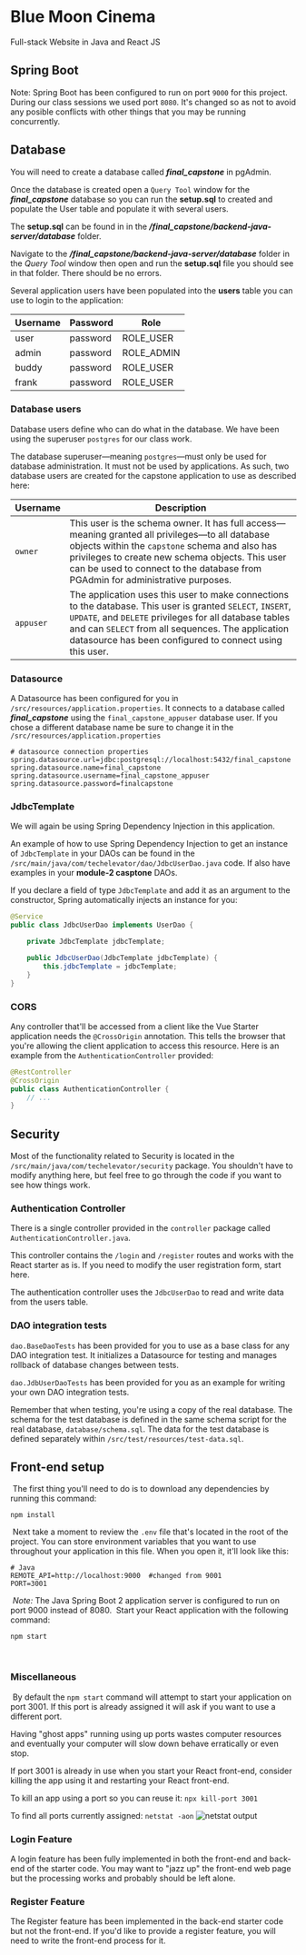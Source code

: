 # Blue Moon Cinema
Full-stack Website in Java and React JS 

## Spring Boot

Note: Spring Boot has been configured to run on port `9000` for this project. During our class sessions we used port `8080`. It's changed so as not to avoid any posible conflicts with other things that you may be running concurrently.

## Database

You will need to create a database called ***final_capstone*** in pgAdmin.

Once the database is created open a `Query Tool` window for the ***final_capstone*** database so  you can run the **setup.sql** to created and populate the User table and populate it with several users.

The **setup.sql** can be found in in the ***/final_capstone/backend-java-server/database*** folder.

Navigate to the ***/final_capstone/backend-java-server/database*** folder in the *Query Tool* window then open and run the **setup.sql** file you should see in that folder.  There should be no errors.

Several application users have been populated into the **users** table you can use to login to the application:

| Username | Password | Role |
| -------- | -------- | ----|
| user | password | ROLE_USER |
| admin | password | ROLE_ADMIN|
| buddy| password | ROLE_USER|
| frank | password | ROLE_USER|

### Database users

Database users define who can do what in the database.  We have been using the superuser `postgres` for our class work.

The database superuser—meaning `postgres`—must only be used for database administration. It must not be used by applications. As such, two database users are created for the capstone application to use as described here:

| Username | Description |
| -------- | ----------- |
| `owner` | This user is the schema owner. It has full access—meaning granted all privileges—to all database objects within the `capstone` schema and also has privileges to create new schema objects. This user can be used to connect to the database from PGAdmin for administrative purposes. |
| `appuser` | The application uses this user to make connections to the database. This user is granted `SELECT`, `INSERT`, `UPDATE`, and `DELETE` privileges for all database tables and can `SELECT` from all sequences. The application datasource has been configured to connect using this user. |

### Datasource

A Datasource has been configured for you in `/src/resources/application.properties`. It connects to a database called ***final_capstone*** using the `final_capstone_appuser` database user. If you chose a different database name be sure to change it in the `/src/resources/application.properties` 

```
# datasource connection properties
spring.datasource.url=jdbc:postgresql://localhost:5432/final_capstone
spring.datasource.name=final_capstone
spring.datasource.username=final_capstone_appuser
spring.datasource.password=finalcapstone
```

### JdbcTemplate

We will again be using Spring Dependency Injection in this application.

An example of how to use Spring Dependency Injection to get an instance of `JdbcTemplate` in your DAOs can be found in the `/src/main/java/com/techelevator/dao/JdbcUserDao.java` code.  If also have examples in your **module-2 casptone** DAOs.

If you declare a field of type `JdbcTemplate` and add it as an argument to the constructor, Spring automatically injects an instance for you:

```java
@Service
public class JdbcUserDao implements UserDao {

    private JdbcTemplate jdbcTemplate;

    public JdbcUserDao(JdbcTemplate jdbcTemplate) {
        this.jdbcTemplate = jdbcTemplate;
    }
}
```

### CORS

Any controller that'll be accessed from a client like the Vue Starter application needs the `@CrossOrigin` annotation. This tells the browser that you're allowing the client application to access this resource.  Here is an example from the `AuthenticationController` provided:

```java
@RestController
@CrossOrigin
public class AuthenticationController {
    // ...
}
```

## Security

Most of the functionality related to Security is located in the `/src/main/java/com/techelevator/security` package. You shouldn't have to modify anything here, but feel free to go through the code if you want to see how things work.

### Authentication Controller

There is a single controller provided in the `controller` package called `AuthenticationController.java`.

This controller contains the `/login` and `/register` routes and works with the React starter as is. If you need to modify the user registration form, start here.

The authentication controller uses the `JdbcUserDao` to read and write data from the users table.


### DAO integration tests

`dao.BaseDaoTests` has been provided for you to use as a base class for any DAO integration test. It initializes a Datasource for testing and manages rollback of database changes between tests.

`dao.JdbUserDaoTests` has been provided for you as an example for writing your own DAO integration tests.

Remember that when testing, you're using a copy of the real database. The schema for the test database is defined in the same schema script for the real database, `database/schema.sql`. The data for the test database is defined separately within `/src/test/resources/test-data.sql`.

## Front-end setup
​
The first thing you'll need to do is to download any dependencies by running this command:
​
```
npm install
```
​
Next take a moment to review the `.env` file that's located in the root of the project. You can store environment variables that you want to use throughout your application in this file. When you open it, it'll look like this:
​
```
# Java
REMOTE_API=http://localhost:9000  #changed from 9001
PORT=3001
```
​
*Note:* The Java Spring Boot 2 application server is configured to run on port 9000 instead of 8080.
​
Start your React application with the following command:
​
```
npm start
```
​
### Miscellaneous
​
By default the `npm start` command will attempt to start your application on port 3001.  If this port is already assigned it will ask if you want to use a different port.

Having "ghost apps" running using up ports wastes computer resources and eventually your computer will slow down behave erratically or even stop.

If port 3001 is already in use when you start your React front-end, consider killing the app using it and restarting your React front-end.

To kill an app using a  port so you can reuse it: `npx kill-port 3001`

To find all ports currently assigned: `netstat -aon` 
![netstat output](..\images4mdFiles\netstat-aon-command-output.png)

### Login Feature

A login feature has been fully implemented in both the front-end and back-end of the starter code.  You may want to "jazz up" the front-end web page but the processing works and probably should be left alone.

### Register Feature

The Register feature has been implemented in the back-end starter code but not the front-end.  If you'd like to provide a register feature, you will need to write the front-end process for it.
